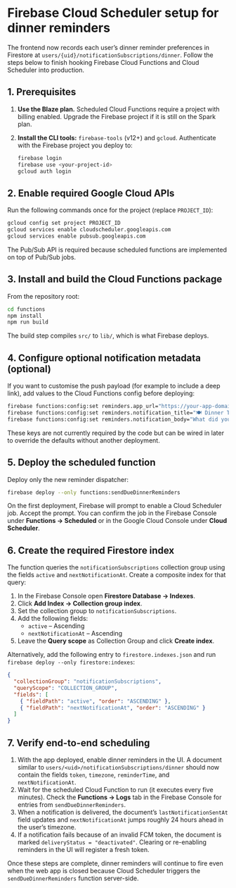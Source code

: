 # Firebase Cloud Scheduler setup for dinner reminders

The frontend now records each user’s dinner reminder preferences in Firestore at
`users/{uid}/notificationSubscriptions/dinner`. Follow the steps below to finish
hooking Firebase Cloud Functions and Cloud Scheduler into production.

## 1. Prerequisites

1. **Use the Blaze plan.** Scheduled Cloud Functions require a project with
   billing enabled. Upgrade the Firebase project if it is still on the Spark
   plan.
2. **Install the CLI tools:** `firebase-tools` (v12+) and `gcloud`. Authenticate
   with the Firebase project you deploy to:

   ```bash
   firebase login
   firebase use <your-project-id>
   gcloud auth login
   ```

## 2. Enable required Google Cloud APIs

Run the following commands once for the project (replace `PROJECT_ID`):

```bash
gcloud config set project PROJECT_ID
gcloud services enable cloudscheduler.googleapis.com
gcloud services enable pubsub.googleapis.com
```

The Pub/Sub API is required because scheduled functions are implemented on top
of Pub/Sub jobs.

## 3. Install and build the Cloud Functions package

From the repository root:

```bash
cd functions
npm install
npm run build
```

The build step compiles `src/` to `lib/`, which is what Firebase deploys.

## 4. Configure optional notification metadata (optional)

If you want to customise the push payload (for example to include a deep link),
add values to the Cloud Functions config before deploying:

```bash
firebase functions:config:set reminders.app_url="https://your-app-domain"
firebase functions:config:set reminders.notification_title="🍽️ Dinner Time!"
firebase functions:config:set reminders.notification_body="What did you eat for dinner today?"
```

These keys are not currently required by the code but can be wired in later to
override the defaults without another deployment.

## 5. Deploy the scheduled function

Deploy only the new reminder dispatcher:

```bash
firebase deploy --only functions:sendDueDinnerReminders
```

On the first deployment, Firebase will prompt to enable a Cloud Scheduler job.
Accept the prompt. You can confirm the job in the Firebase Console under
**Functions → Scheduled** or in the Google Cloud Console under **Cloud
Scheduler**.

## 6. Create the required Firestore index

The function queries the `notificationSubscriptions` collection group using the
fields `active` and `nextNotificationAt`. Create a composite index for that
query:

1. In the Firebase Console open **Firestore Database → Indexes**.
2. Click **Add Index → Collection group index**.
3. Set the collection group to `notificationSubscriptions`.
4. Add the following fields:
   - `active` – Ascending
   - `nextNotificationAt` – Ascending
5. Leave the **Query scope** as Collection Group and click **Create index**.

Alternatively, add the following entry to `firestore.indexes.json` and run
`firebase deploy --only firestore:indexes`:

```json
{
  "collectionGroup": "notificationSubscriptions",
  "queryScope": "COLLECTION_GROUP",
  "fields": [
    { "fieldPath": "active", "order": "ASCENDING" },
    { "fieldPath": "nextNotificationAt", "order": "ASCENDING" }
  ]
}
```

## 7. Verify end-to-end scheduling

1. With the app deployed, enable dinner reminders in the UI. A document similar
   to `users/<uid>/notificationSubscriptions/dinner` should now contain the
   fields `token`, `timezone`, `reminderTime`, and `nextNotificationAt`.
2. Wait for the scheduled Cloud Function to run (it executes every five
   minutes). Check the **Functions → Logs** tab in the Firebase Console for
   entries from `sendDueDinnerReminders`.
3. When a notification is delivered, the document’s `lastNotificationSentAt`
   field updates and `nextNotificationAt` jumps roughly 24 hours ahead in the
   user’s timezone.
4. If a notification fails because of an invalid FCM token, the document is
   marked `deliveryStatus = "deactivated"`. Clearing or re-enabling reminders in
   the UI will register a fresh token.

Once these steps are complete, dinner reminders will continue to fire even when
the web app is closed because Cloud Scheduler triggers the `sendDueDinnerReminders`
function server-side.
